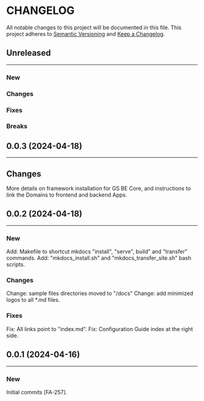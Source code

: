 # CHANGELOG

All notable changes to this project will be documented in this file.
This project adheres to [Semantic Versioning](http://semver.org/) and [Keep a Changelog](http://keepachangelog.com/).



## Unreleased
---

### New

### Changes

### Fixes

### Breaks


## 0.0.3 (2024-04-18)
---

## Changes
More details on framework installation for GS BE Core, and instructions to link the Domains to frontend and backend Apps.


## 0.0.2 (2024-04-18)
---

### New
Add: Makefile to shortcut mkdocs "install", "serve", build" and "transfer" commands.
Add: "mkdocs_install.sh" and "mkdocs_transfer_site.sh" bash scripts.

### Changes
Change: sample files directories moved to "/docs"
Change: add minimized logos to all *.md files.

### Fixes
Fix: All links point to "index.md".
Fix: Configuration Guide index at the right side.


## 0.0.1 (2024-04-16)
---

### New

Initial commits [FA-257].
